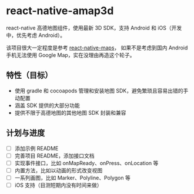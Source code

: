 # react-native-amap3d

react-native 高德地图组件，使用最新 3D SDK，支持 Android 和 iOS（开发中，优先考虑 Android）。

该项目很大一定程度是参考 [react-native-maps](https://github.com/airbnb/react-native-maps)，
如果不是考虑到国内 Android 手机无法使用 Google Map，实在没理由再造这个轮子。


## 特性（目标）

- 使用 gradle 和 cocoapods 管理和安装地图 SDK，避免繁琐且容易出错的手动配置
- 涵盖 SDK 提供的大部分功能
- 提供不限于高德地图的其他地图 SDK 封装和兼容


## 计划与进度

- [ ] 添加示例 README
- [ ] 完善项目 README，添加接口文档
- [ ] 实现事件接口，比如 onMapReady、onPress、onLocation 等
- [ ] 内置方法，比如以动画的形式改变视图
- [ ] 一系列画图，比如 Marker、Polyline、Polygon 等
- [ ] iOS 支持（目测短期内没有时间来做）
